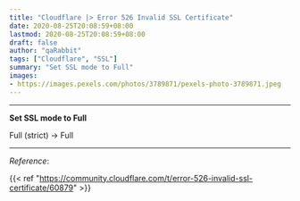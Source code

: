 ```yaml
---
title: "Cloudflare |> Error 526 Invalid SSL Certificate"
date: 2020-08-25T20:08:59+08:00
lastmod: 2020-08-25T20:08:59+08:00
draft: false
author: "qaRabbit"
tags: ["Cloudflare", "SSL"]
summary: "Set SSL mode to Full"
images: 
- https://images.pexels.com/photos/3789871/pexels-photo-3789871.jpeg
---
```


<hr>


**Set SSL mode to Full**

Full (strict) -> Full

<hr>

*Reference*:

{{< ref 
"https://community.cloudflare.com/t/error-526-invalid-ssl-certificate/60879"
\>}}

<!-- {{<highlight zsh>}}
{{</highlight>}} -->
